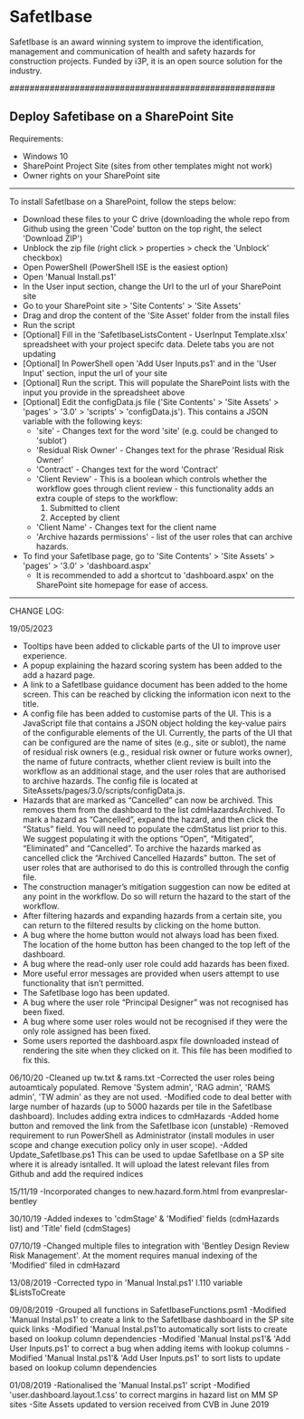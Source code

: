 # SafetIbase
SafetIbase is an award winning system to improve the identification, management and communication of health and safety hazards for construction projects. Funded by i3P, it is an open source solution for the industry.

#####################################################

Deploy Safetibase on a SharePoint Site
-----------------------------------------------------
Requirements:
- Windows 10
- SharePoint Project Site (sites from other templates might not work)
- Owner rights on your SharePoint site
-----------------------------------------------------
To install SafetIbase on a SharePoint, follow the steps below:
- Download these files to your C drive (downloading the whole repo from Github using the green 'Code' button on the top right, the select 'Download ZIP')
- Unblock the zip file (right click > properties > check the 'Unblock' checkbox)
- Open PowerShell (PowerShell ISE is the easiest option)
- Open 'Manual Install.ps1'
- In the User input section, change the Url to the url of your SharePoint site
- Go to your SharePoint site > 'Site Contents' > 'Site Assets'
- Drag and drop the content of the 'Site Asset' folder from the install files
- Run the script
- [Optional] Fill in the 'SafetIbaseListsContent - UserInput Template.xlsx' spreadsheet with your project specifc data. Delete tabs you are not updating
- [Optional] In PowerShell open 'Add User Inputs.ps1' and in the 'User Input' section, input the url of your site
- [Optional] Run the script. This will populate the SharePoint lists with the input you provide in the spreadsheet above
- [Optional] Edit the configData.js file ('Site Contents' > 'Site Assets' > 'pages' > '3.0' > 'scripts' > 'configData.js'). This contains a JSON variable with the following keys:
  - 'site' - Changes text for the word 'site' (e.g. could be changed to 'sublot')
  - 'Residual Risk Owner' - Changes text for the phrase 'Residual Risk Owner'
  - 'Contract' - Changes text for the word 'Contract'
  - 'Client Review' - This is a boolean which controls whether the workflow goes through client review - this functionality adds an extra couple of steps to the workflow:
    1. Submitted to client
    2. Accepted by client
  - 'Client Name' - Changes text for the client name
  - 'Archive hazards permissions' - list of the user roles that can archive hazards.
- To find your SafetIbase page, go to 'Site Contents' > 'Site Assets' > 'pages' > '3.0' > 'dashboard.aspx'
  - It is recommended to add a shortcut to 'dashboard.aspx' on the SharePoint site homepage for ease of access.
-----------------------------------------------------
CHANGE LOG:

19/05/2023
-	Tooltips have been added to clickable parts of the UI to improve user experience.
-	A popup explaining the hazard scoring system has been added to the add a hazard page.
-	A link to a SafetIbase guidance document has been added to the home screen. This can be reached by clicking the information icon next to the title.
-	A config file has been added to customise parts of the UI. This is a JavaScript file that contains a JSON object holding the key-value pairs of the configurable elements of the UI. Currently, the parts of the UI that can be configured are the name of sites (e.g., site or sublot), the name of residual risk owners (e.g., residual risk owner or future works owner), the name of future contracts, whether client review is built into the workflow as an additional stage, and the user roles that are authorised to archive hazards. The config file is located at SiteAssets/pages/3.0/scripts/configData.js.
-	Hazards that are marked as “Cancelled” can now be archived. This removes them from the dashboard to the list cdmHazardsArchived. To mark a hazard as “Cancelled”, expand the hazard, and then click the “Status” field. You will need to populate the cdmStatus list prior to this. We suggest populating it with the options “Open”, “Mitigated”, “Eliminated” and “Cancelled”. To archive the hazards marked as cancelled click the “Archived Cancelled Hazards” button. The set of user roles that are authorised to do this is controlled through the config file.
-	The construction manager’s mitigation suggestion can now be edited at any point in the workflow. Do so will return the hazard to the start of the workflow.
-	After filtering hazards and expanding hazards from a certain site, you can return to the filtered results by clicking on the home button.
-	A bug where the home button would not always load has been fixed. The location of the home button has been changed to the top left of the dashboard.
-	A bug where the read-only user role could add hazards has been fixed.
-	More useful error messages are provided when users attempt to use functionality that isn’t permitted.
-	The SafetIbase logo has been updated.
-	A bug where the user role “Principal Designer” was not recognised has been fixed.
-	A bug where some user roles would not be recognised if they were the only role assigned has been fixed.
- Some users reported the dashboard.aspx file downloaded instead of rendering the site when they clicked on it. This file has been modified to fix this.


06/10/20
  -Cleaned up tw.txt & rams.txt
  -Corrected the user roles being autoamticaly populated. Remove 'System admin', 'RAG admin', 'RAMS admin', 'TW admin' as they are not used.
  -Modified code to deal better with large number of hazards (up to 5000 hazards per tile in the SafetIbase dashboard). Includes adding extra indices to cdmHazards
  -Added home button and removed the link from the SafetIbase icon (unstable)
  -Removed requirement to run PowerShell as Administrator (install modules in user scope and change execution policy only in user scope).
  -Added Update_SafetIbase.ps1 This can be used to updae SafetIbase on a SP site where it is already isntalled. It will upload the latest relevant files from Github and add the required indices

15/11/19
  -Incorporated changes to new.hazard.form.html from evanpreslar-bentley

30/10/19
  -Added indexes to 'cdmStage' & 'Modified' fields (cdmHazards list) and 'Title' field (cdmStages)

07/10/19
  -Changed multiple files to integration with 'Bentley Design Review Risk Management'. At the moment requires manual indexing of the 'Modified' filed in cdmHazard

13/08/2019
  -Corrected typo in 'Manual Instal.ps1' l.110 variable $ListsToCreate

09/08/2019
  -Grouped all functions in SafetIbaseFunctions.psm1
  -Modified 'Manual Instal.ps1' to create a link to the SafetIbase dashboard in the SP site quick links
  -Modified 'Manual Instal.ps1'to automatically sort lists to create based on lookup column dependencies
  -Modified 'Manual Instal.ps1'& 'Add User Inputs.ps1' to correct a bug when adding items with lookup columns
  -Modified 'Manual Instal.ps1'& 'Add User Inputs.ps1' to sort lists to update based on lookup column dependencies

01/08/2019
  -Rationalised the 'Manual Instal.ps1' script
  -Modified 'user.dashboard.layout.1.css' to correct margins in hazard list on MM SP sites
  -Site Assets updated to version received from CVB in June 2019

